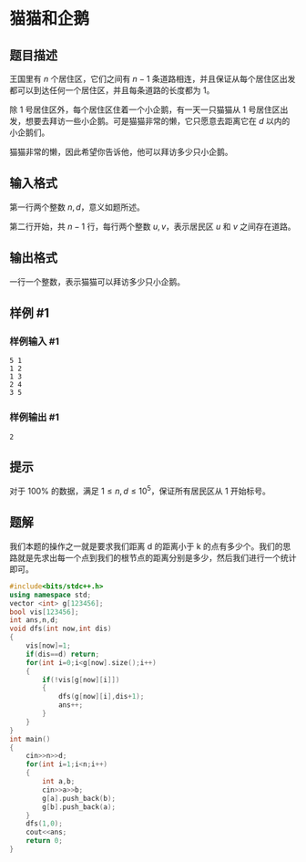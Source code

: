 # 猫猫和企鹅

## 题目描述

王国里有 $n$ 个居住区，它们之间有 $n-1$ 条道路相连，并且保证从每个居住区出发都可以到达任何一个居住区，并且每条道路的长度都为 $1$。

除 $1$ 号居住区外，每个居住区住着一个小企鹅，有一天一只猫猫从 $1$ 号居住区出发，想要去拜访一些小企鹅。可是猫猫非常的懒，它只愿意去距离它在 $d$ 以内的小企鹅们。

猫猫非常的懒，因此希望你告诉他，他可以拜访多少只小企鹅。

## 输入格式

第一行两个整数 $n, d$，意义如题所述。

第二行开始，共 $n - 1$ 行，每行两个整数 $u, v$，表示居民区 $u$ 和 $v$ 之间存在道路。

## 输出格式

一行一个整数，表示猫猫可以拜访多少只小企鹅。

## 样例 #1

### 样例输入 #1

```
5 1
1 2
1 3
2 4
3 5
```

### 样例输出 #1

```
2
```

## 提示

对于 $100\%$ 的数据，满足 $1 \le n ,d \le 10^5$，保证所有居民区从 $1$ 开始标号。

## 题解
我们本题的操作之一就是要求我们距离 d 的距离小于 k 的点有多少个。我们的思路就是先求出每一个点到我们的根节点的距离分别是多少，然后我们进行一个统计即可。
```cpp
#include<bits/stdc++.h>
using namespace std;
vector <int> g[123456];
bool vis[123456];
int ans,n,d;
void dfs(int now,int dis)
{
	vis[now]=1;
	if(dis==d) return;
	for(int i=0;i<g[now].size();i++)
	{
		if(!vis[g[now][i]])
		{
			dfs(g[now][i],dis+1);
			ans++;
		}
	}
}
int main()
{
	cin>>n>>d;
	for(int i=1;i<n;i++)
	{
		int a,b;
		cin>>a>>b;
		g[a].push_back(b);
		g[b].push_back(a);
	}
	dfs(1,0);
	cout<<ans;
	return 0;
}
```

 